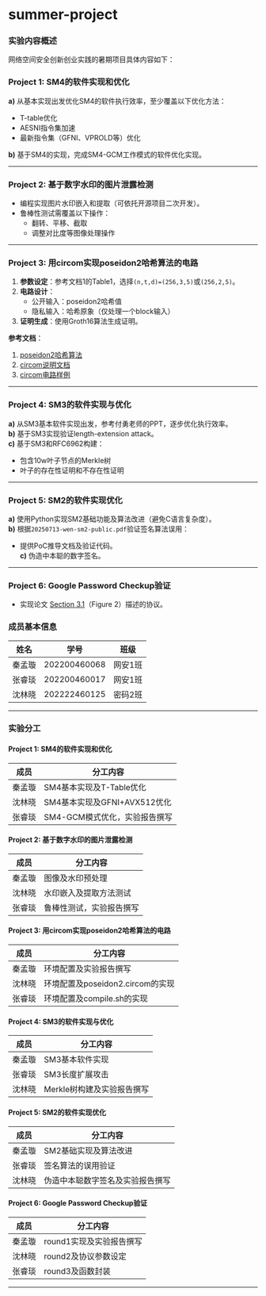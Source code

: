 # summer-project
### 实验内容概述
网络空间安全创新创业实践的暑期项目具体内容如下：


### Project 1: SM4的软件实现和优化  
**a)** 从基本实现出发优化SM4的软件执行效率，至少覆盖以下优化方法：  
- T-table优化  
- AESNI指令集加速  
- 最新指令集（GFNI、VPROLD等）优化  

**b)** 基于SM4的实现，完成SM4-GCM工作模式的软件优化实现。  

---

### Project 2: 基于数字水印的图片泄露检测  
- 编程实现图片水印嵌入和提取（可依托开源项目二次开发）。  
- 鲁棒性测试需覆盖以下操作：  
  - 翻转、平移、截取  
  - 调整对比度等图像处理操作  

---

### Project 3: 用circom实现poseidon2哈希算法的电路  
1) **参数设定**：参考文档1的Table1，选择`(n,t,d)=(256,3,5)`或`(256,2,5)`。  
2) **电路设计**：  
   - 公开输入：poseidon2哈希值  
   - 隐私输入：哈希原象（仅处理一个block输入）  
3) **证明生成**：使用Groth16算法生成证明。  

**参考文档**：  
1. [poseidon2哈希算法](https://eprint.iacr.org/2023/323.pdf)  
2. [circom说明文档](https://docs.circom.io/)  
3. [circom电路样例](https://github.com/iden3/circomlib)  

---

### Project 4: SM3的软件实现与优化  
**a)** 从SM3基本软件实现出发，参考付勇老师的PPT，逐步优化执行效率。  
**b)** 基于SM3实现验证length-extension attack。  
**c)** 基于SM3和RFC6962构建：  
   - 包含10w叶子节点的Merkle树  
   - 叶子的存在性证明和不存在性证明  

---

### Project 5: SM2的软件实现优化  
**a)** 使用Python实现SM2基础功能及算法改进（避免C语言复杂度）。  
**b)** 根据`20250713-wen-sm2-public.pdf`验证签名算法误用：  
   - 提供PoC推导文档及验证代码。  
**c)** 伪造中本聪的数字签名。  

---

### Project 6: Google Password Checkup验证  
- 实现论文 [Section 3.1](https://eprint.iacr.org/2019/723.pdf)（Figure 2）描述的协议。  


### 成员基本信息

| 姓名   | 学号         | 班级      |
|--------|--------------|-----------|
| 秦孟璇 | 202200460068 | 网安1班   |
| 张睿琰 | 202200460017 | 网安1班   |
| 沈林晓 | 202222460125 | 密码2班   |

---

### 实验分工

#### Project 1: SM4的软件实现和优化
| 成员   | 分工内容                                   |
|--------|-------------------------------------------|
| 秦孟璇 | SM4基本实现及T-Table优化                  |
| 沈林晓 | SM4基本实现及GFNI+AVX512优化              |
| 张睿琰 | SM4-GCM模式优化，实验报告撰写             |

#### Project 2: 基于数字水印的图片泄露检测
| 成员   | 分工内容                                   |
|--------|-------------------------------------------|
| 秦孟璇 | 图像及水印预处理                          |
| 沈林晓 | 水印嵌入及提取方法测试                    |
| 张睿琰 | 鲁棒性测试，实验报告撰写                  |

#### Project 3: 用circom实现poseidon2哈希算法的电路
| 成员   | 分工内容                                   |
|--------|-------------------------------------------|
| 秦孟璇 | 环境配置及实验报告撰写                    |
| 沈林晓 | 环境配置及poseidon2.circom的实现                    |
| 张睿琰 | 环境配置及compile.sh的实现                          |

#### Project 4: SM3的软件实现与优化
| 成员   | 分工内容                                   |
|--------|-------------------------------------------|
| 秦孟璇 | SM3基本软件实现                           |
| 张睿琰 | SM3长度扩展攻击                           |
| 沈林晓 | Merkle树构建及实验报告撰写                |

#### Project 5: SM2的软件实现优化
| 成员   | 分工内容                                   |
|--------|-------------------------------------------|
| 秦孟璇 | SM2基础实现及算法改进                     |
| 张睿琰 | 签名算法的误用验证                        |
| 沈林晓 | 伪造中本聪数字签名及实验报告撰写          |

#### Project 6: Google Password Checkup验证
| 成员   | 分工内容                                   |
|--------|-------------------------------------------|
| 秦孟璇 | round1实现及实验报告撰写                  |
| 沈林晓 | round2及协议参数设定                      |
| 张睿琰 | round3及函数封装                          |

---
